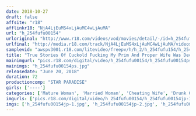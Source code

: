 ```yaml
---
date: 2018-10-27
draft: false
affsite: "r18"
afflinkr18: "NjA4LjEuMS4xLjAuMC4wLjAuMA"
url: "h_254fufu00154"
urloriginal: "http://www.r18.com/videos/vod/movies/detail/-/id=h_254fufu00154"
urlfinal: "http://media.r18.com/track/NjA4LjEuMS4xLjAuMC4wLjAuMA/videos/vod/movies/detail/-/id=h_254fufu00154"
samplevid: "awspv3001.r18.com/litevideo/freepv/h/h_2/h_254fufu154/h_254fufu154_dmb_w.mp4"
title: "True Stories Of Cuckold Fucking My Prim And Proper Wife Was Deceived And Forced To Drink And Left Alone With My Employee... M.S. (43)"
mainimgurl: "pics.r18.com/digital/video/h_254fufu00154/h_254fufu00154ps.jpg"
mainimgs: "h_254fufu00154ps.jpg"
releasedate: "June 20, 2018"
duration: 72
productioncomp: "STAR PARADISE"
girls: ['----']
categories: ['Mature Woman', 'Married Woman', 'Cheating Wife', 'Drunk Girl', 'Hi-Def']
imgurls: ['pics.r18.com/digital/video/h_254fufu00154/h_254fufu00154jp-1.jpg', 'pics.r18.com/digital/video/h_254fufu00154/h_254fufu00154jp-2.jpg', 'pics.r18.com/digital/video/h_254fufu00154/h_254fufu00154jp-3.jpg', 'pics.r18.com/digital/video/h_254fufu00154/h_254fufu00154jp-4.jpg', 'pics.r18.com/digital/video/h_254fufu00154/h_254fufu00154jp-5.jpg', 'pics.r18.com/digital/video/h_254fufu00154/h_254fufu00154jp-6.jpg', 'pics.r18.com/digital/video/h_254fufu00154/h_254fufu00154jp-7.jpg', 'pics.r18.com/digital/video/h_254fufu00154/h_254fufu00154jp-8.jpg', 'pics.r18.com/digital/video/h_254fufu00154/h_254fufu00154jp-9.jpg', 'pics.r18.com/digital/video/h_254fufu00154/h_254fufu00154jp-10.jpg', 'pics.r18.com/digital/video/h_254fufu00154/h_254fufu00154jp-11.jpg', 'pics.r18.com/digital/video/h_254fufu00154/h_254fufu00154jp-12.jpg', 'pics.r18.com/digital/video/h_254fufu00154/h_254fufu00154jp-13.jpg', 'pics.r18.com/digital/video/h_254fufu00154/h_254fufu00154jp-14.jpg', 'pics.r18.com/digital/video/h_254fufu00154/h_254fufu00154jp-15.jpg', 'pics.r18.com/digital/video/h_254fufu00154/h_254fufu00154jp-16.jpg', 'pics.r18.com/digital/video/h_254fufu00154/h_254fufu00154jp-17.jpg', 'pics.r18.com/digital/video/h_254fufu00154/h_254fufu00154jp-18.jpg', 'pics.r18.com/digital/video/h_254fufu00154/h_254fufu00154jp-19.jpg', 'pics.r18.com/digital/video/h_254fufu00154/h_254fufu00154jp-20.jpg']
imgs: ['h_254fufu00154jp-1.jpg', 'h_254fufu00154jp-2.jpg', 'h_254fufu00154jp-3.jpg', 'h_254fufu00154jp-4.jpg', 'h_254fufu00154jp-5.jpg', 'h_254fufu00154jp-6.jpg', 'h_254fufu00154jp-7.jpg', 'h_254fufu00154jp-8.jpg', 'h_254fufu00154jp-9.jpg', 'h_254fufu00154jp-10.jpg', 'h_254fufu00154jp-11.jpg', 'h_254fufu00154jp-12.jpg', 'h_254fufu00154jp-13.jpg', 'h_254fufu00154jp-14.jpg', 'h_254fufu00154jp-15.jpg', 'h_254fufu00154jp-16.jpg', 'h_254fufu00154jp-17.jpg', 'h_254fufu00154jp-18.jpg', 'h_254fufu00154jp-19.jpg', 'h_254fufu00154jp-20.jpg']
---
```

